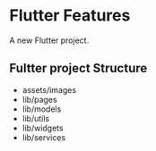 # Flutter Features

A new Flutter project.

## Fultter project Structure 
- assets/images
- lib/pages
- lib/models
- lib/utils
- lib/widgets
- lib/services


